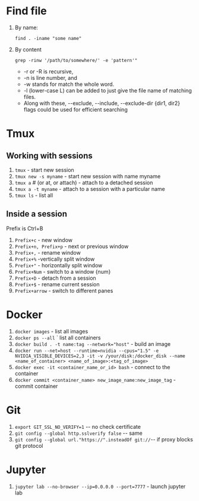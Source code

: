 # Find file
1. By name: 

    `find . -iname "some name"`

2. By content 

    `grep -rinw '/path/to/somewhere/' -e 'pattern'"`

    * -r or -R is recursive,
    * -n is line number, and
    * -w stands for match the whole word.
    * -l (lower-case L) can be added to just give the file name of matching files.
    * Along with these, --exclude, --include, --exclude-dir {dir1, dir2} flags could be used for efficient searching

# Tmux
## Working with sessions
1. `tmux` - start new session
2. `tmux new -s myname` - start new session with name myname
3. `tmux a`  #  (or at, or attach) - attach to a detached session
4.  `tmux a -t myname` - attach to a session with a particular name
5. `tmux ls` - list all

## Inside a session
Prefix is Ctrl+B

1. `Prefix+c` - new window
2. `Prefix+n, Prefix+p` - next or previous window
3. `Prefix+,` - rename window
4. `Prefix+%` -vertically split window
5. `Prefix+"` - horizontally split window
6. `Prefix+Num` - switch to a window {num}
7. `Prefix+D` - detach from a session
8. `Prefix+$` - rename current session
9. `Prefix+arrow` - switch to different panes

# Docker
1. `docker images` - list all images
2. `docker ps --all` ` list all containers
3. `docker build . -t name:tag --network="host"` - build an image
4. `docker run --net=host --runtime=nvidia --cpus="1.5" -e   NVIDIA_VISIBLE_DEVICES=2,3 -it -v /your/disk:/docker_disk --name <name_of_container> <name_of_image>:<tag_of_image> `
6. `docker exec -it <container_name_or_id> bash` - connect to the container
7. `docker commit <container_name> new_image_name:new_image_tag` - commit container 

# Git
1. `export GIT_SSL_NO_VERIFY=1` -- no check certificate
2. `git config --global http.sslverify false` -- same
3. `git config --global url."https://".insteadOf git://`-- if proxy blocks git protocol

# Jupyter
1. `jupyter lab --no-browser --ip=0.0.0.0 --port=7777` - launch jupyter lab
 


